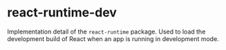 # react-runtime-dev

Implementation detail of the `react-runtime` package. Used to load the
development build of React when an app is running in development mode.
